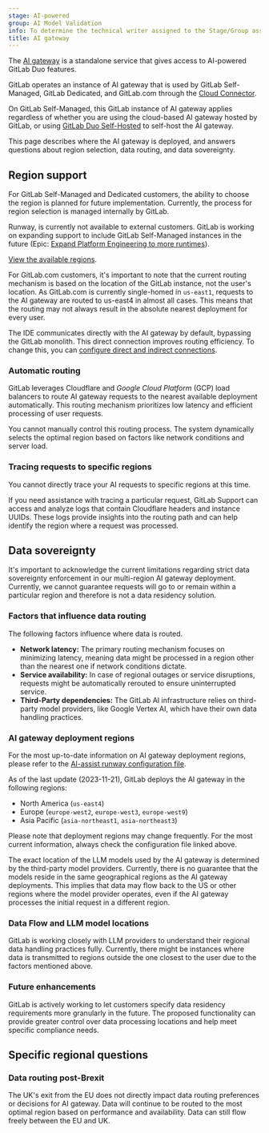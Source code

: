 ```yaml
---
stage: AI-powered
group: AI Model Validation
info: To determine the technical writer assigned to the Stage/Group associated with this page, see https://handbook.gitlab.com/handbook/product/ux/technical-writing/#assignments
title: AI gateway
---
```


The [AI gateway](https://handbook.gitlab.com/handbook/engineering/architecture/design-documents/ai_gateway/) is a standalone service that gives access to AI-powered GitLab Duo features.

GitLab operates an instance of AI gateway that is used by GitLab Self-Managed, GitLab Dedicated, and GitLab.com through the [Cloud Connector](../../development/cloud_connector/_index.md).

On GitLab Self-Managed, this GitLab instance of AI gateway applies regardless of whether you are using the
cloud-based AI gateway hosted by GitLab, or using [GitLab Duo Self-Hosted](../../administration/gitlab_duo_self_hosted/_index.md) to self-host the AI gateway.

This page describes where the AI gateway is deployed, and answers questions about region selection, data routing, and data sovereignty.

## Region support

For GitLab Self-Managed and Dedicated customers, the ability to choose the region is planned for future implementation. Currently, the process for region selection is managed internally by GitLab.

Runway, is currently not available to external customers. GitLab is working on expanding support to include GitLab Self-Managed instances in the future (Epic: [Expand Platform Engineering to more runtimes](https://gitlab.com/groups/gitlab-com/gl-infra/-/epics/1330)).

[View the available regions](https://gitlab-com.gitlab.io/gl-infra/platform/runway/runwayctl/manifest.schema.html#spec_regions).

For GitLab.com customers, it's important to note that the current routing mechanism is based on the location of the GitLab instance, not the user's location. As GitLab.com is currently single-homed in `us-east1`, requests to the AI gateway are routed to us-east4 in almost all cases. This means that the routing may not always result in the absolute nearest deployment for every user.

The IDE communicates directly with the AI gateway by default, bypassing the GitLab monolith. This direct connection improves routing efficiency. To change this, you can [configure direct and indirect connections](../project/repository/code_suggestions/_index.md#direct-and-indirect-connections).

### Automatic routing

GitLab leverages Cloudflare and *Google Cloud Platform* (GCP) load balancers to route AI
gateway requests to the nearest available deployment automatically. This routing
mechanism prioritizes low latency and efficient processing of user requests.

You cannot manually control this routing process. The system dynamically selects the optimal region based on factors like network conditions and server load.

### Tracing requests to specific regions

You cannot directly trace your AI requests to specific regions at this time.

If you need assistance with tracing a particular request, GitLab Support can access and
analyze logs that contain Cloudflare headers and instance UUIDs. These logs provide
insights into the routing path and can help identify the region where a request was processed.

## Data sovereignty

It's important to acknowledge the current limitations regarding strict data sovereignty enforcement in our multi-region AI gateway deployment. Currently, we cannot guarantee requests will go to or remain within a particular region and therefore is not a data residency solution.

### Factors that influence data routing

The following factors influence where data is routed.

- **Network latency:** The primary routing mechanism focuses on minimizing latency, meaning data might be processed in a region other than the nearest one if network conditions dictate.
- **Service availability:** In case of regional outages or service disruptions, requests might be automatically rerouted to ensure uninterrupted service.
- **Third-Party dependencies:** The GitLab AI infrastructure relies on third-party model providers, like Google Vertex AI, which have their own data handling practices.

### AI gateway deployment regions

For the most up-to-date information on AI gateway deployment regions, please refer to the [AI-assist runway configuration file](https://gitlab.com/gitlab-org/modelops/applied-ml/code-suggestions/ai-assist/-/blob/main/.runway/runway.yml?ref_type=heads#L12).

As of the last update (2023-11-21), GitLab deploys the AI gateway in the following regions:

- North America (`us-east4`)
- Europe (`europe-west2`, `europe-west3`, `europe-west9`)
- Asia Pacific (`asia-northeast1`, `asia-northeast3`)

Please note that deployment regions may change frequently. For the most current information, always check the configuration file linked above.

The exact location of the LLM models used by the AI gateway is determined by the third-party model providers. Currently, there is no guarantee that the models reside in the same geographical regions as the AI gateway deployments. This implies that data may flow back to the US or other regions where the model provider operates, even if the AI gateway processes the initial request in a different region.

### Data Flow and LLM model locations

GitLab is working closely with LLM providers to understand their regional data handling practices fully. Currently, there might be instances where data is transmitted to regions outside the one closest to the user due to the factors mentioned above.

### Future enhancements

GitLab is actively working to let customers specify data residency requirements more granularly in the future. The proposed functionality can provide greater control over data processing locations and help meet specific compliance needs.

## Specific regional questions

### Data routing post-Brexit

The UK's exit from the EU does not directly impact data routing preferences or decisions for AI gateway. Data will continue to be routed to the most optimal region based on performance and availability. Data can still flow freely between the EU and UK.
